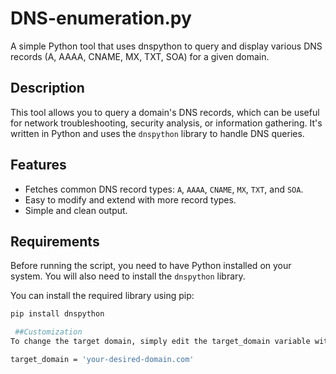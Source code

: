 # DNS-enumeration.py
A simple Python tool that uses dnspython to query and display various DNS records (A, AAAA, CNAME, MX, TXT, SOA) for a given domain.

##  Description
This tool allows you to query a domain's DNS records, which can be useful for network troubleshooting, security analysis, or information gathering. It's written in Python and uses the `dnspython` library to handle DNS queries.

##  Features

-   Fetches common DNS record types: `A`, `AAAA`, `CNAME`, `MX`, `TXT`, and `SOA`.
-   Easy to modify and extend with more record types.
-   Simple and clean output.

## Requirements

Before running the script, you need to have Python installed on your system. You will also need to install the `dnspython` library.

You can install the required library using pip:
```bash
pip install dnspython

 ##Customization
To change the target domain, simply edit the target_domain variable within the dns_enumuration_python_p1.1.py file

target_domain = 'your-desired-domain.com'
